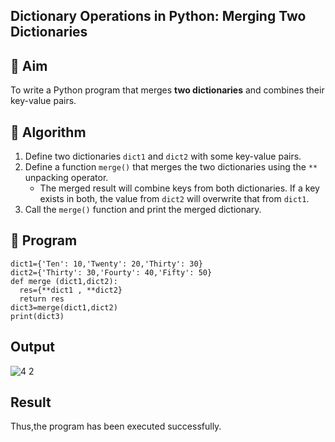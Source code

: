 ## Dictionary Operations in Python: Merging Two Dictionaries

## 🎯 Aim
To write a Python program that merges **two dictionaries** and combines their key-value pairs.

## 🧠 Algorithm
1. Define two dictionaries `dict1` and `dict2` with some key-value pairs.
2. Define a function `merge()` that merges the two dictionaries using the `**` unpacking operator.
   - The merged result will combine keys from both dictionaries. If a key exists in both, the value from `dict2` will overwrite that from `dict1`.
3. Call the `merge()` function and print the merged dictionary.

## 🧾 Program
```
dict1={'Ten': 10,'Twenty': 20,'Thirty': 30} 
dict2={'Thirty': 30,'Fourty': 40,'Fifty': 50}
def merge (dict1,dict2): 
  res={**dict1 , **dict2}
  return res 
dict3=merge(dict1,dict2) 
print(dict3)
```
## Output
![4 2](https://github.com/user-attachments/assets/43b8a173-183e-4b9b-8905-12a84b619318)

## Result
Thus,the program has been executed successfully.
